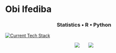 # Obi Ifediba

<h3 align="center"> Statistics • R • Python </h3>

[![Current Tech Stack](https://skillicons.dev/icons?i=r,py,latex,ubuntu)](https://skillicons.dev)

<p align="center">
  <a href="https://www.linkedin.com/in/obi-ifediba"><img src="https://img.shields.io/badge/My-LinkedIn-blue"/></a>
  &nbsp
  &nbsp
  &nbsp
  <a href="https://obifediba.com/"><img src="https://img.shields.io/badge/My-Portfolio-lightgrey"/></a>
